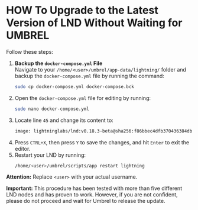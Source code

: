 # HOW To Upgrade to the Latest Version of LND Without Waiting for UMBREL

Follow these steps:

1. **Backup the `docker-compose.yml` File**  
   Navigate to your `/home/<user>/umbrel/app-data/lightning/` folder and backup the `docker-compose.yml` file by running the command:
   ```bash
   sudo cp docker-compose.yml docker-compose.bck
2. Open the `docker-compose.yml` file for editing by running:
   ```bash
   sudo nano docker-compose.yml
3. Locate line `45` and change its content to:
   ```bash
   image: lightninglabs/lnd:v0.18.3-beta@sha256:f86bbec4dfb370436384db5d67732bbd627bf6b7f574bde3d5eed32242132287
4. Press `CTRL+X`, then press `Y` to save the changes, and hit `Enter` to exit the editor.
5. Restart your LND by running:
   ```bash
   /home/<user>/umbrel/scripts/app restart lightning

**Attention:** Replace `<user>` with your actual username.

**Important:** This procedure has been tested with more than five different LND nodes and has proven to work. However, if you are not confident, please do not proceed and wait for Umbrel to release the update.
